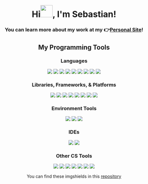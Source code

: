 <h1 align="center">Hi<img src="https://media.giphy.com/media/hvRJCLFzcasrR4ia7z/giphy.gif" width="40px">, I'm Sebastian!</h1>
<h3 align = "center">
    You can learn more about my work at my 👉<a href="https://sebastiancabrejos.com">Personal Site</a>!
</h3>
<p align = "center">
<!--   <img src = "https://github-readme-stats.vercel.app/api?username=boccca2014&show_icons=true&theme=react&count_private=true" width = 425> -->
<!--   <img src = "https://github-readme-streak-stats.herokuapp.com?user=boccca2014&theme=blood-dark" width = 425> -->
<!-- 👋 https://github-readme-stats-jf5xsiewf-boccca2014.vercel.app/api?username=boccca2014&show_icons=true&theme=react&count_private=true -->
<!-- https://github-readme-streak-stats-seb.herokuapp.com?user=boccca2014&theme=blood-dark -->
</p>
<p align = "center">
<!-- <img src="https://github-readme-stats.vercel.app/api/top-langs/?username=boccca2014&layout=compact&theme=slateorange"/> -->
<!-- https://github-readme-stats-jf5xsiewf-boccca2014.vercel.app/api/top-langs/?username=boccca2014&layout=compact&theme=slateorange -->
</p>
<h2 align = "center">
    My Programming Tools
</h2>
<h3 align = "center">
    Languages
</h3>
<p align = "center">
    <img src="https://img.shields.io/badge/c-%2300599C.svg?style=for-the-badge&logo=c&logoColor=white"/>
    <img src="https://img.shields.io/badge/c++-%2300599C.svg?style=for-the-badge&logo=c%2B%2B&logoColor=white"/>
    <img src="https://img.shields.io/badge/java-%23ED8B00.svg?style=for-the-badge&logo=java&logoColor=white"/>
    <img src="https://img.shields.io/badge/javascript-%23323330.svg?style=for-the-badge&logo=javascript&logoColor=%23F7DF1E"/>
    <img src="https://img.shields.io/badge/python-3670A0?style=for-the-badge&logo=python&logoColor=ffdd54"/>
    <img src="https://img.shields.io/badge/mysql-%2300f.svg?style=for-the-badge&logo=mysql&logoColor=white"/>
    <img src="https://img.shields.io/badge/MariaDB-003545?style=for-the-badge&logo=mariadb&logoColor=white"/>
    <img src="https://img.shields.io/badge/html5-%23E34F26.svg?style=for-the-badge&logo=html5&logoColor=white"/>
    <img src="https://img.shields.io/badge/css3-%231572B6.svg?style=for-the-badge&logo=css3&logoColor=white"/>
</p>
<h3 align = "center">
    Libraries, Frameworks, & Platforms
</h3>
<p align = "center">
    <img src="https://img.shields.io/badge/react-%2320232a.svg?style=for-the-badge&logo=react&logoColor=%2361DAFB"/>
    <img src="https://img.shields.io/badge/redux-%23593d88.svg?style=for-the-badge&logo=redux&logoColor=white"/>
    <img src="https://img.shields.io/badge/django-%23092E20.svg?style=for-the-badge&logo=django&logoColor=white"/>
    <img src="https://img.shields.io/badge/flask-%23000.svg?style=for-the-badge&logo=flask&logoColor=white"/>
    <img src="https://img.shields.io/badge/postgres-%23316192.svg?style=for-the-badge&logo=postgresql&logoColor=white"/>
    <img src="https://img.shields.io/badge/node.js-%2343853D.svg?style=for-the-badge&logo=node.js&logoColor=white"/>
    <img src="https://img.shields.io/badge/bootstrap-%23563D7C.svg?style=for-the-badge&logo=bootstrap&logoColor=white"/>
    <img src="https://img.shields.io/badge/jquery-%230769AD.svg?style=for-the-badge&logo=jquery&logoColor=white"/>
</p>
<h3 align = "center">
    Environment Tools
</h3>
<p align = "center">
    <img src="https://img.shields.io/badge/docker-%230db7ed.svg?style=for-the-badge&logo=docker&logoColor=white"/>
    <img src="https://img.shields.io/badge/git-%23F05033.svg?style=for-the-badge&logo=git&logoColor=white"/>
    <img src="https://img.shields.io/badge/NPM-%23000000.svg?style=for-the-badge&logo=npm&logoColor=white"/>
</p>
<h3 align = "center">
    IDEs
</h3>
<p align = "center">
    <img src="https://img.shields.io/badge/VisualStudioCode-0078d7.svg?style=for-the-badge&logo=visual-studio-code&logoColor=white"/>
    <img src="https://img.shields.io/badge/IntelliJIDEA-000000.svg?style=for-the-badge&logo=intellij-idea&logoColor=white"/>
</p>
<h3 align = "center">
    Other CS Tools
</h3>
<p align = "center">
    <img src="https://img.shields.io/badge/github-%23121011.svg?style=for-the-badge&logo=github&logoColor=white"/>
    <img src="https://img.shields.io/badge/bitbucket-%230047B3.svg?style=for-the-badge&logo=bitbucket&logoColor=white"/>
    <img src="https://img.shields.io/badge/Slack-4A154B?style=for-the-badge&logo=slack&logoColor=white"/>
    <img src="https://img.shields.io/badge/Notion-%23000000.svg?style=for-the-badge&logo=notion&logoColor=white"/>
    <img src="https://img.shields.io/badge/ESLint-4B3263?style=for-the-badge&logo=eslint&logoColor=white"/>
    <img src="https://img.shields.io/badge/heroku-%23430098.svg?style=for-the-badge&logo=heroku&logoColor=white"/>
    <img src="https://img.shields.io/badge/netlify-%23000000.svg?style=for-the-badge&logo=netlify&logoColor=#00C7B7"/>
</p>

<p align = "center">
    You can find these imgshields in this <a href='https://github.com/Ileriayo/markdown-badges'>repository</a>
</p>



<!-- ### Hi there 👋 -->
<!--
**Boccca2014/boccca2014** is a ✨ _special_ ✨ repository because its `README.md` (this file) appears on your GitHub profile.

Here are some ideas to get you started:

- 🔭 I’m currently working on ...
- 🌱 I’m currently learning ...
- 👯 I’m looking to collaborate on ...
- 🤔 I’m looking for help with ...
- 💬 Ask me about ...
- 📫 How to reach me: ...
- 😄 Pronouns: ...
- ⚡ Fun fact: ...
-->
<!-- 
<img src="https://img.shields.io/badge/-Vue.js-42B883?style=flat-square&logo=Vue.js&logoColor=white"/>
    <img src="https://img.shields.io/badge/-Sketch-FA6400?style=flat-square&logo=Sketch&logoColor=white"/>
    <img src="https://img.shields.io/badge/-Insomnia-5849BE?style=flat-square&logo=Insomnia&logoColor=white"/>
    <img src="https://img.shields.io/badge/-Apache-D22128?style=flat-square&logo=Apache&logoColor=white"/>
    <img src="https://img.shields.io/badge/-Trello-0079BF?style=flat-square&logo=Trello&logoColor=white"/>
    <img src="https://img.shields.io/badge/-Laravel-F55247?style=flat-square&logo=Laravel&logoColor=white"/>
    <img src="https://img.shields.io/badge/-Lumen-E74430?style=flat-square&logo=Lumen&logoColor=white"/>
    <img src="https://img.shields.io/badge/-Storybook-FF4785?style=flat-square&logo=Storybook&logoColor=white"/>
    <img src="https://img.shields.io/badge/-WebPack-1C78C0?style=flat-square&logo=WebPack&logoColor=white"/>
    <img src="https://img.shields.io/badge/-Debian-A80030?style=flat-square&logo=Debian&logoColor=white"/>
    <img src="https://img.shields.io/badge/-Google%20Cloud-4285F4?style=flat-square&logo=Google%20Cloud&logoColor=white"/>
    <img src="https://img.shields.io/badge/-OVH%20Cloud-123F6D?style=flat-square&logo=OVH&logoColor=white"/>
    <img src="https://img.shields.io/badge/-Codacy-222F29?style=flat-square&logo=Codacy&logoColor=white"/> 
-->
